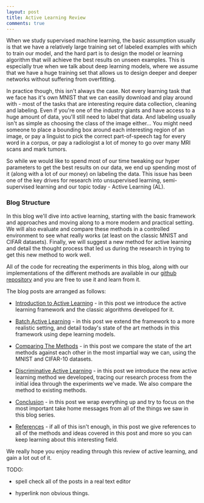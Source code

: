 ```yaml
---
layout: post
title: Active Learning Review
comments: true
---
```


When we study supervised machine learning, the basic assumption usually is that we have a relatively large training set of labeled examples with which to train our model, and the hard part is to design the model or learning algorithm that will achieve the best results on unseen examples. This is especially true when we talk about deep learning models, where we assume that we have a huge training set that allows us to design deeper and deeper networks without suffering from overfitting.

In practice though, this isn't always the case. Not every learning task that we face has it's own MNIST that we can easilly download and play around with - most of the tasks that are interesting require data collection, cleaning and labeling. Even if you're one of the industry giants and have access to a huge amount of data, you'll still need to label that data. And labeling usually isn't as simple as choosing the class of the image either... You might need someone to place a bounding box around each interesting region of an image, or pay a linguist to pick the correct part-of-speech tag for every word in a corpus, or pay a radiologist a lot of money to go over many MRI scans and mark tumors.

So while we would like to spend most of our time tweaking our hyper parameters to get the best results on our data, we end up spending most of it (along with a lot of our money) on labeling the data. This issue has been one of the key drives for research into unsupervised learning, semi-supervised learning and our topic today - Active Learning (AL).

### Blog Structure

In this blog we'll dive into active learning, starting with the basic framework and approaches and moving along to a more modern and practical setting. We will also evaluate and compare these methods in a controlled environment to see what really works (at least on the classic MNIST and CIFAR datasets). Finally, we will suggest a new method for active learning and detail the thought process that led us during the research in trying to get this new method to work well. 

All of the code for recreating the experiments in this blog, along with our implementations of the different methods are available in our [github repository][git] and you are free to use it and learn from it.

The blog posts are arranged as follows:

- [Introduction to Active Learning][intro post] - in this post we introduce the active learning framework and the classic algorithms developed for it.

- [Batch Active Learning][batch post] - in this post we extend the framework to a more realistic setting, and detail today's state of the art methods in this framework using depe learning models.

- [Comparing The Methods][compare post] - in this post we compare the state of the art methods against each other in the most impartial way we can, using the MNIST and CIFAR-10 datasets.

- [Discriminative Active Learning][dal post] - in this post we introduce the new active learning method we developed, tracing our research process from the initial idea through the experiments we've made. We also compare the method to existing methods.

- [Conclusion][conclusion post] - in this post we wrap everything up and try to focus on the most important take home messages from all of the things we saw in this blog series.

- [References][ref post] - if all of this isn't enough, in this post we give references to all of the methods and ideas covered in this post and more so you can keep learning about this interesting field.

We really hope you enjoy reading through this review of active learning, and gain a lot out of it.

TODO:

- spell check all of the posts in a real text editor

- hyperlink non obvious things.



[git]: https://github.com/dsgissin/DiscriminativeActiveLearning
[intro post]: https://dsgissin.github.io/DiscriminativeActiveLearning/2018/07/05/AL-Intro.html
[batch post]: https://dsgissin.github.io/DiscriminativeActiveLearning/2018/07/05/Batch-AL.html
[compare post]: https://dsgissin.github.io/DiscriminativeActiveLearning/2018/07/05/Experiments.html
[dal post]: https://dsgissin.github.io/DiscriminativeActiveLearning/2018/07/05/DAL.html
[conclusion post]: https://dsgissin.github.io/DiscriminativeActiveLearning/2018/07/05/Conclusion.html
[ref post]: https://dsgissin.github.io/DiscriminativeActiveLearning/2018/07/05/References.html